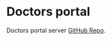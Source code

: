# Doctors portal

Doctors portal server [GitHub Repo](https://github.com/anikkumaardatta/doctors-portal-server).

